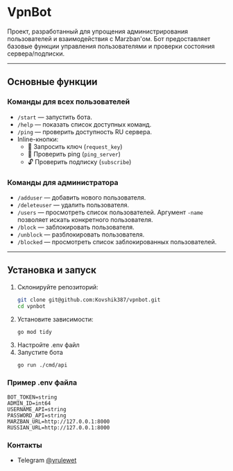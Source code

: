 ﻿# VpnBot

Проект, разработанный для упрощения администрирования пользователей и взаимодействия с Marzban'ом. Бот предоставляет
базовые функции управления пользователями и проверки состояния сервера/подписки.

---

## Основные функции

### Команды для всех пользователей

- `/start` — запустить бота.
- `/help` — показать список доступных команд.
- `/ping` — проверить доступность RU сервера.
- Inline-кнопки:
    - 🔑 Запросить ключ (`request_key`)
    - 🏓 Проверить ping (`ping_server`)
    - 🔓 Проверить подписку (`subscribe`)

### Команды для администратора

- `/adduser` — добавить нового пользователя.
- `/deleteuser` — удалить пользователя.
- `/users` — просмотреть список пользователей. Аргумент `-name` позволяет искать конкретного пользователя.
- `/block` — заблокировать пользователя.
- `/unblock` — разблокировать пользователя.
- `/blocked` — просмотреть список заблокированных пользователей.

---

## Установка и запуск

1. Склонируйте репозиторий:
   ```bash
   git clone git@github.com:Kovshik387/vpnbot.git
   cd vpnbot

2. Установите зависимости:
   ```
   go mod tidy
   ```
3. Настройте .env файл
4. Запустите бота
   ```
   go run ./cmd/api
   ```
### Пример .env файла

```
BOT_TOKEN=string
ADMIN_ID=int64
USERNAME_API=string
PASSWORD_API=string
MARZBAN_URL=http://127.0.0.1:8000
RUSSIAN_URL=http://127.0.0.1:8000 
```

### Контакты

- Telegram [@yrulewet](https://t.me/yrulewet)
